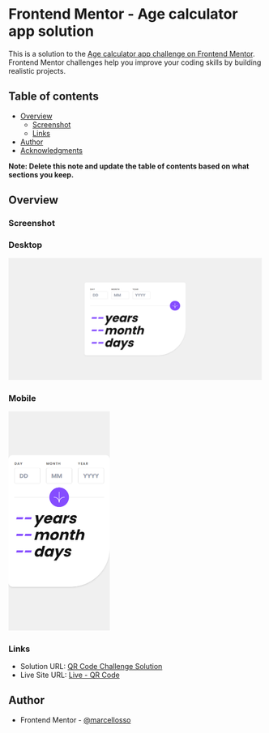 # Frontend Mentor - Age calculator app solution

This is a solution to the [Age calculator app challenge on Frontend Mentor](https://www.frontendmentor.io/challenges/age-calculator-app-dF9DFFpj-Q). Frontend Mentor challenges help you improve your coding skills by building realistic projects.

## Table of contents

- [Overview](#overview)
  - [Screenshot](#screenshot)
  - [Links](#links)
- [Author](#author)
- [Acknowledgments](#acknowledgments)

**Note: Delete this note and update the table of contents based on what sections you keep.**

## Overview

### Screenshot

### Desktop

<img src="./images/age-calculator-desktop.png" alt="Age Calculator Desktop" style="width:500px;"/>

### Mobile

<img src="./images/age-calculator-mobile.png" alt="Age Calculator Mobile" style="width:200px;"/>

### Links

- Solution URL: [QR Code Challenge Solution](https://github.com/marcellosso/challenges-frontendmentor/tree/main/age-calculator)
- Live Site URL: [Live - QR Code](https://age-calculator-chi-amber.vercel.app/)

## Author

- Frontend Mentor - [@marcellosso](https://www.frontendmentor.io/profile/marcellosso)
